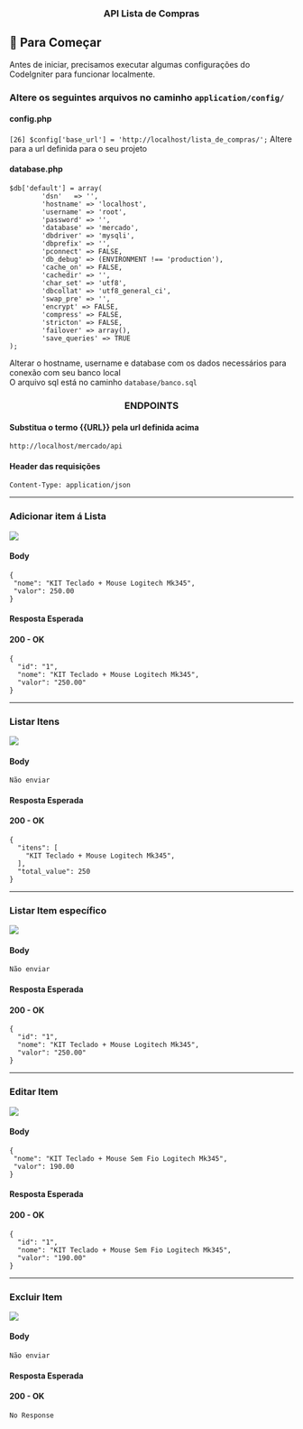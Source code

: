 <h3 align="center">API Lista de Compras</h3>

## 🏁 Para Começar <a name = "para-comecar"></a>

Antes de iniciar, precisamos executar algumas configurações do CodeIgniter para funcionar localmente.

### Altere os seguintes arquivos no caminho `application/config/`

#### config.php
```[26] $config['base_url'] = 'http://localhost/lista_de_compras/';```
Altere para a url definida para o seu projeto

#### database.php
```
$db['default'] = array(
		'dsn'	=> '',
		'hostname' => 'localhost',
		'username' => 'root',
		'password' => '',
		'database' => 'mercado',
		'dbdriver' => 'mysqli',
		'dbprefix' => '',
		'pconnect' => FALSE,
		'db_debug' => (ENVIRONMENT !== 'production'),
		'cache_on' => FALSE,
		'cachedir' => '',
		'char_set' => 'utf8',
		'dbcollat' => 'utf8_general_ci',
		'swap_pre' => '',
		'encrypt' => FALSE,
		'compress' => FALSE,
		'stricton' => FALSE,
		'failover' => array(),
		'save_queries' => TRUE
);
```
Alterar o hostname, username e database com os dados necessários para conexão com seu banco local<br>
O arquivo sql está no caminho `database/banco.sql`

<h3 align="center">ENDPOINTS</h3>

#### Substitua o termo {{URL}} pela url definida acima
``` 
http://localhost/mercado/api
```

#### Header das requisições
	Content-Type: application/json

----
### Adicionar item á Lista
![](https://img.shields.io/badge/POST-%7B%7BURL%7D%7D%2Fitens-brightgreen)

#### Body
```
{
 "nome": "KIT Teclado + Mouse Logitech Mk345",
 "valor": 250.00
}
```
#### Resposta Esperada
<h4>200 - OK</h4>

```
{
  "id": "1",
  "nome": "KIT Teclado + Mouse Logitech Mk345",
  "valor": "250.00"
}
```

----
### Listar Itens
![](https://img.shields.io/badge/GET-%7B%7BURL%7D%7D%2Fitens-blue)

#### Body
```
Não enviar
```
#### Resposta Esperada
<h4>200 - OK</h4>

```
{
  "itens": [
    "KIT Teclado + Mouse Logitech Mk345",
  ],
  "total_value": 250
}
```

----
### Listar Item específico
![](https://img.shields.io/badge/GET-%7B%7BURL%7D%7D%2Fitens%2F%7B%7Bid%7D%7D-blue)

#### Body
```
Não enviar
```
#### Resposta Esperada
<h4>200 - OK</h4>

```
{
  "id": "1",
  "nome": "KIT Teclado + Mouse Logitech Mk345",
  "valor": "250.00"
}
```

----
### Editar Item
![](https://img.shields.io/badge/PUT-%7B%7BURL%7D%7D%2Fitens%2F%7B%7Bid%7D%7D-orange)

#### Body
```
{
 "nome": "KIT Teclado + Mouse Sem Fio Logitech Mk345",
 "valor": 190.00
} 
```
#### Resposta Esperada
<h4>200 - OK</h4>

```
{
  "id": "1",
  "nome": "KIT Teclado + Mouse Sem Fio Logitech Mk345",
  "valor": "190.00"
}
```

----
### Excluir Item
![](https://img.shields.io/badge/DELETE-%7B%7BURL%7D%7D%2Fitens%2F%7B%7Bid%7D%7D-critical)

#### Body
```
Não enviar
```
#### Resposta Esperada
<h4>200 - OK</h4>

```
No Response
```
